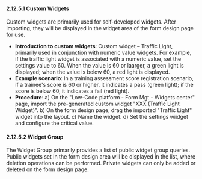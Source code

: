 #### 2.12.5.1 Custom Widgets

Custom widgets are primarily used for self-developed widgets. After importing, they will be displayed in the widget area of the form design page for use.

- **Introduction to custom widgets**: Custom widget – Traffic Light, primarily used in conjunction with numeric value widgets. For example, if the traffic light widget is associated with a numeric value, set the settings value to 60. When the value is 60 or laarger, a green light is displayed; when the value is below 60, a red light is displayed.
- **Example scenario**: In a training assessment score registration scenario, if a trainee's score is 60 or higher, it indicates a pass (green light); if the score is below 60, it indicates a fail (red light).
- **Procedure**:
  a) On the "Low-Code platform - Form Mgt - Widgets center" page, import the pre-generated custom widget "XXX (Traffic Light Widget)".
  b) On the form design page, drag the imported "Traffic Light" widget into the layout.
  c) Name the widget.
  d) Set the settings wiidget and configure the critical value.

#### 2.12.5.2 Widget Group

The Widget Group primarily provides a list of public widget group queries. Public widgets set in the form design area will be displayed in the list, where deletion operations can be performed. Private widgets can only be added or deleted on the form design page.

